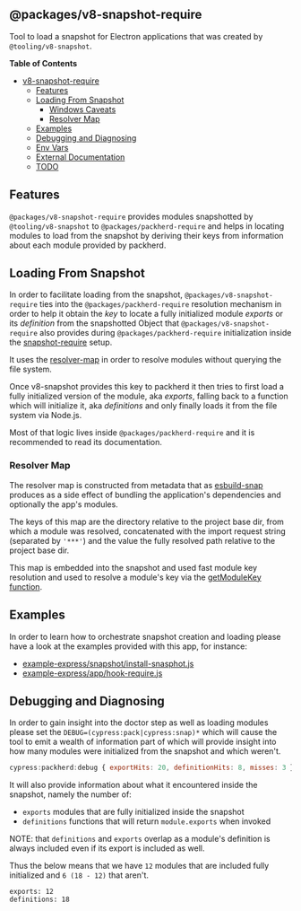 ## @packages/v8-snapshot-require

Tool to load a snapshot for Electron applications that was created by `@tooling/v8-snapshot`.

**Table of Contents**

- [v8-snapshot-require](#v8-snapshot-require)
  - [Features](#features)
  - [Loading From Snapshot](#loading-from-snapshot)
    - [Windows Caveats](#windows-caveats)
    - [Resolver Map](#resolver-map)
  - [Examples](#examples)
  - [Debugging and Diagnosing](#debugging-and-diagnosing)
  - [Env Vars](#env-vars)
  - [External Documentation](#external-documentation)
  - [TODO](#todo)

## Features

`@packages/v8-snapshot-require` provides modules snapshotted by `@tooling/v8-snapshot` to `@packages/packherd-require`
and helps in locating modules to load from the snapshot by deriving their keys from information about each
module provided by packherd.

## Loading From Snapshot

In order to facilitate loading from the snapshot, `@packages/v8-snapshot-require` ties into the 
`@packages/packherd-require` resolution mechanism in order to help it obtain the _key_ to locate 
a fully initialized module _exports_ or its _definition_ from the snapshotted Object that
`@packages/v8-snapshot-require` also provides during `@packages/packherd-require` initialization 
inside the [snapshot-require][snapshot-require] setup.

It uses the [resolver-map][resolver-map] in order to resolve modules without querying the file
system.

Once v8-snapshot provides this key to packherd it then tries to first load a fully initialized
version of the module, aka _exports_, falling back to a function which will initialize it, aka
_definitions_ and only finally loads it from the file system via Node.js.

Most of that logic lives inside `@packages/packherd-require` and it is recommended to read its
documentation.

### Resolver Map

The resolver map is constructed from metadata that as [esbuild-snap][esbuild-snap] produces as
a side effect of bundling the application's dependencies and optionally the app's modules.

The keys of this map are the directory relative to the project base dir, from which a module
was resolved, concatenated with the import request string (separated by `'***'`) and the value
the fully resolved path relative to the project base dir.

This map is embedded into the snapshot and used fast module key resolution and used to resolve
a module's key via the [getModuleKey function][getModuleKey-code].

## Examples

In order to learn how to orchestrate snapshot creation and loading please have a look at the
examples provided with this app, for instance:

- [example-express/snapshot/install-snasphot.js](https://github.com/cypress-io/cypress/blob/bbabd12c9aae3d3eef0cb077d3e8628a53eea623/system-tests/projects/v8-snapshot/example-express/snapshot/install-snapshot.js)
- [example-express/app/hook-require.js](https://github.com/cypress-io/cypress/blob/bbabd12c9aae3d3eef0cb077d3e8628a53eea623/system-tests/projects/v8-snapshot/example-express/app/hook-require.js)

## Debugging and Diagnosing

In order to gain insight into the doctor step as well as loading modules please set the
`DEBUG=(cypress:pack|cypress:snap)*` which will cause the tool to emit a wealth of 
information part of which will provide insight into how many modules were initialized 
from the snapshot and which weren't.

```js
cypress:packherd:debug { exportHits: 20, definitionHits: 8, misses: 3 }
```

It will also provide information about what it encountered inside the snapshot, namely the
number of:

- `exports` modules that are fully initialized inside the snapshot
- `definitions` functions that will return `module.exports` when invoked

NOTE: that `definitions` and `exports` overlap as a module's definition is always included even
if its export is included as well.

Thus the below means that we have `12` modules that are included fully initialized and `6 (18 - 12)` that aren't.

```
exports: 12
definitions: 18
```

[getModuleKey-code]:https://github.com/cypress-io/cypress/blob/bbabd12c9aae3d3eef0cb077d3e8628a53eea623/packages/v8-snapshot-require/src/snapshot-require.ts#L45

[resolver-map]:https://github.com/cypress-io/cypress/blob/bbabd12c9aae3d3eef0cb077d3e8628a53eea623/tooling/v8-snapshot/src/snapshot-generator.ts#L126
[snapshot-require]:https://github.com/cypress-io/cypress/blob/bbabd12c9aae3d3eef0cb077d3e8628a53eea623/packages/v8-snapshot-require/src/snapshot-require.ts#L187

[esbuild-snap]:https://github.com/cypress-io/esbuild/tree/thlorenz/snap
